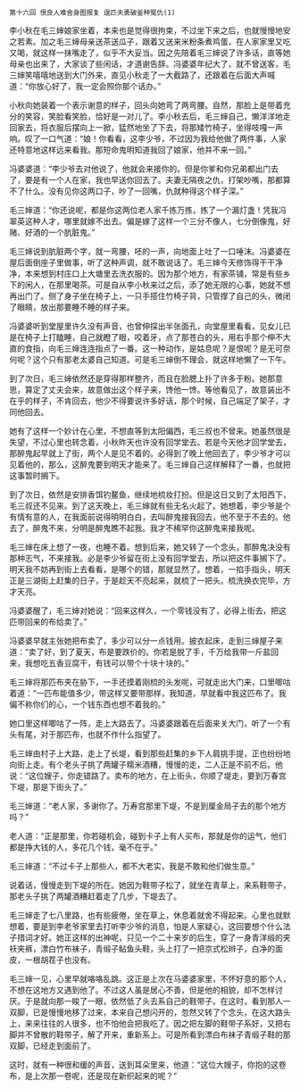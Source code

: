     第十六回 恨良人难舍身图报复 逞匹夫勇破釜种冤仇(1) 

   李小秋在毛三婶娘家坐着，本来也是觉得很拘束，不过坐下来之后，也就慢慢地安之若素。加之毛三婶母亲送茶送瓜子，跟着又送来米粉条煮鸡蛋，在人家家里又吃又喝，就这样一抹嘴走了，似乎不大妥当。因之先陪着毛三婶说了许多话，直等她母亲也出来了，大家谈了些闲话，才道谢告辞。冯婆婆年纪大了，就不曾送客，毛三婶笑嘻嘻地送到大门外来，直见小秋走了一大截路了，还跟着在后面大声喊道：“你放心好了，我一定会照你那个话办。”

   小秋向她装着一个表示谢意的样子，回头向她弯了两弯腰。自然，那脸上是带着充分的笑容，笑脸看笑脸，恰好是一对儿了。李小秋去后，毛三婶自己，懒洋洋地走回家去，将衣服后摆向上一掀，猛然地坐了下去，将那矮竹椅子，坐得吱嘎一声响。叹了一口气道：“娘！你看看，这李少爷，不过因为我给他做了两件事，人家还特意地这样远来看我。那短命鬼明知道我回了娘家，他并不来一回。”

   冯婆婆道：“李少爷去对他说了，他就会来接你的。但是你爹和你兄弟都出门去了，要是有一个人在家，我也早送你回去了。夫妻无隔夜之仇，打架吵嘴，那都算不了什么。没有见你这两口子，吵了一回嘴，仇就种得这个样子深。”

   毛三婶道：“你还说呢，都是你这两位老人家千拣万拣，拣了一个漏灯盏！凭我冯翠英这种人才，哪里就嫁不出去。偏是嫁了这样一个三分不像人，七分倒像鬼，好赌、好酒的一个肮脏鬼。”

   毛三婶说到肮脏两个字，就一弯腰，呸的一声，向地面上吐了一口唾沫。冯婆婆在屋后面倒座子里做事，听了这种声调，就不敢说话了。毛三婶今天修饰得干干净净，本来想到村庄口上大塘里去洗衣服的。因为那个地方，有家茶铺，常是有些乡下的闲人，在那里喝茶。可是自从李小秋来过之后，添了她无限的心事，她就不想再出门了。侧了身子坐在椅子上，一只手搭住竹椅子背，只管撑了自己的头，微闭了眼睛，放出那要睡不睡的样子来。

   冯婆婆听到堂屋里许久没有声音，也曾伸探出半张面孔，向堂屋里看看，见女儿已是在椅子上打瞌睡，自己就瞪了眼，咬着牙，点了那苍白的头，用右手那个伸不大直的食指，向毛三婶连连指点了一番。这一种动作，是姑息呢？是恨呢？是无可奈何呢？这个只有那老太婆自己知道。可是毛三婶倒不理会，就这样地懒了一下午。

   到了次日，毛三婶依然还是穿得那样整齐，而且在脸腮上扑了许多于粉。她那意思，算定了丈夫会来，故意做出这个样子来，馋他一馋。等他看见了，故意装出不在乎的样子，不肯回去，他少不得要说许多好话，那个时候，自己端足了架子，才同他回去。

   她有了这样一个妙计在心里，不想直等到太阳偏西，毛三叔也不曾来。她虽然很是失望，不过心里也转念着，小秋昨天也许没有回学堂去。若是今天他才回学堂去，那醉鬼起早就上了街，两个人是见不着的。必得到了晚上他回去了，李少爷才可以见着他的，那么，这醉鬼要到明天才能来了。毛三婶自己这样解释了一番，也就把这事暂时搁下。

   到了次日，依然是安排香饵钓鳌鱼，继续地梳妆打扮。但是这日又到了太阳西下，毛三叔还不见来。到了这天晚上，毛三婶就有些无名火起了。她想着，李少爷是个有情有意的人，在我面前说得明明白白，去叫醉鬼接我回去，他不至于不去的。他去了，醉鬼不来，分明是醉鬼瞧不起我。我才不稀罕你这醉鬼来接我呢。

   毛三婶在床上想了一夜，也睡不着。想到后来，她又转了一个念头，那醉鬼决没有那种志气，不来接我。必是李少爷留在街上没有回学堂去，所以把这件事搁下了。明天我不妨再到街上去看看，是哪个的错，那就显然了。想着，一掐手指头，明天正是三湖街上赶集的日子，于是趁天不亮起来，就梳了一把头。梳洗换衣完毕，方才天亮。

   冯婆婆醒了，毛三婶对她说：“回来这样久，一个零钱没有了，必得上街去，把这匹带回来的布给卖了。”

   冯婆婆早就主张她把布卖了，多少可以分一点钱用。披衣起床，走到三婶屋子来道：“卖了好，到了夏天，布是要跌价的。你若是脱了手，千万给我带一斤盐回来，我想吃五香豆腐干，有钱可以带个十块十块的。”

   毛三婶将那匹布夹在胁下，一手还摸着刚梳的头发呢，可就走出大门来，口里唧咕着道：“一匹布能值多少，带这样又要带那样，我知道，早就看中我这匹布了。我偏不称你们的心，一个钱东西也想不着我的。”

   她口里这样唧咕了一阵，走上大路去了。冯婆婆跟着在后面来关大门，听了一个有头有尾，对于那匹布，也就不作什么指望了。

   毛三婶由村子上大路，走上了长堤，看到那些赶集的乡下人肩挑手提，正也纷纷地向街上走。有个老头子挑了两罐子糯米酒糟，慢慢的走，二人正是不前不后。他说：“这位嫂子，你走错路了。卖布的地方，在上街头，你顺了堤走，要到万春宫下堤，那是下街头了。”

   毛三婶道：“老人家，多谢你了。万寿宫那里下堤，不是到厘金局子去的那个地方吗？”

   老人道：“正是那里，你若碰机会，碰到卡子上有人买布，那就是你的运气，他们都是挣大钱的人，多花几个钱，毫不在乎。”

   毛三婶道：“不过卡子上那些人，都不大老实，我是不敢和他们做生意。”

   说着话，慢慢走到下堤的所在。她因为鞋带子松了，就坐在青草上，来系鞋带子，那老头子挑了两罐酒糟赶着走了几步，下堤去了。

   毛三婶走了七八里路，也有些疲倦，坐在草上，休息着就舍不得起来。心里也就默想着，要是到李老爷家里去打听李少爷的消息，怕是人家疑心，这回要想个什么法子措词才好。她正这样的出神呢，只见一个二十来岁的后生，穿了一身青洋缎的夹袄夹裤，漂白竹布袜子，青缎子鲇鱼头鞋，头上打了一把京式松辫子，白净的面皮，一根胡茬子也没有。

   毛三婶一见，心里早就咯咯乱跳。这正是上次在马婆婆家里，不怀好意的那个人，不想在这地方又遇到他了。不过这人虽是居心不善，但是他的相貌，却不怎样讨厌。于是就向那一睃了一眼，依然低了头去系自己的鞋带子。在这时，看到那人一双脚，已是慢慢地移了过来，本来自己想闪开的，忽然又转了个念头，在这大路头上，来来往往的人很多，也不怕他会把我吃了。因之把左脚的鞋带子系好，又把右脚并不曾散的鞋带子，解了开来，重新系上。可是所看到漂白布袜子青缎子鞋的那双脚，已经走到面前了。

   这时，就有一种很和缓的声音，送到耳朵里来，他道：“这位大嫂子，你抱的这卷布，是上次那一卷呢，还是现在新织起来的呢？”

